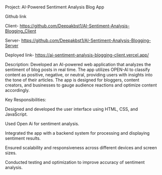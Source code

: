 Project: AI-Powered Sentiment Analysis Blog App

Github link 

Client- https://github.com/Deepakbst1/AI-Sentiment-Analysis-Blogging_Client 

Server- https://github.com/Deepakbst1/AI-Sentiment-Analysis-Blogging-Server

Deployed link- https://ai-sentiment-analysis-blogging-client.vercel.app/

Description:
Developed an AI-powered web application that analyzes the sentiment of blog posts in real time. The app utilizes OPEN-AI to classify content as positive, negative, or neutral, providing users with insights into the tone of their articles. The app is designed for bloggers, content creators, and businesses to gauge audience reactions and optimize content accordingly.

Key Responsibilities:

Designed and developed the user interface using HTML, CSS, and JavaScript.

Used Open Ai for sentiment analysis.

Integrated the app with a backend system for processing and displaying sentiment results.

Ensured scalability and responsiveness across different devices and screen sizes.

Conducted testing and optimization to improve accuracy of sentiment analysis.
